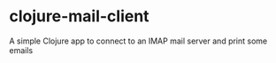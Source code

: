 # clojure-mail-client

A simple Clojure app to connect to an IMAP mail server and print some emails
